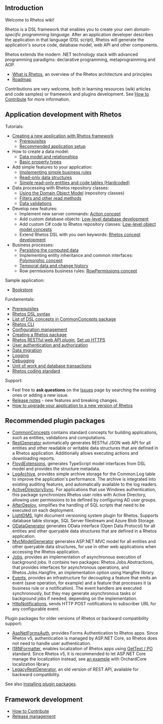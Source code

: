 ## Introduction

Welcome to Rhetos wiki!

Rhetos is a DSL framework that enables you to create your own *domain-specific programming language*.
After an application developer describes the application in that language (DSL script),
Rhetos will generate the application's source code, database model, web API and other components.

Rhetos extends the modern .NET technology stack with advanced programming paradigms:
declarative programming, metaprogramming and AOP.

* [What is Rhetos](What-is-Rhetos), an overview of the Rhetos architecture and principles
* [Roadmap](Rhetos-platform-roadmap)

Contributions are very welcome, both in learning resources (wiki articles and code samples)
or framework and plugins development.
See [How to Contribute](How-to-Contribute) for more information.

## Application development with Rhetos

Tutorials:

* [Creating a new application with Rhetos framework](Creating-a-new-application-with-Rhetos-framework)
  * [Prerequisites](Prerequisites)
  * [Recommended application setup](Recommended-application-setup)
* How to create a data model:
  * [Data model and relationships](Data-model-and-relationships)
  * [Basic property types](Data-structure-properties)
* Add simple features to your application:
  * [Implementing simple business rules](Implementing-simple-business-rules)
  * [Read-only data structures](Read-only-data-structures)
  * [Simple read-only entities and code tables (Hardcoded)](simple-read-only-entities-and-codetables)
* Data processing with Rhetos repository classes:
  * [Using the Domain Object Model](Using-the-Domain-Object-Model) (repository classes)
  * [Filters and other read methods](Filters-and-other-read-methods)
  * [Data validations](Data-validations)
* Develop new features:
  * Implement new server commands: [Action concept](Action-concept)
  * Add custom database objects: [Low-level database development](Database-objects)
  * Add custom C# code to Rhetos repository classes: [Low-level object model concepts](Low-level-object-model-concepts)
  * Extend Rhetos DSL with you own keywords: [Rhetos concept development](Rhetos-concept-development)
* Business processes:
  * [Persisting the computed data](Persisting-the-computed-data)
  * Implementing entity inheritance and common interfaces: [Polymorphic concept](Polymorphic-concept)
  * [Temporal data and change history](Temporal-data-and-change-history)
  * Row permissions business rules: [RowPermissions concept](RowPermissions-concept)

Sample application:

* [Bookstore](https://github.com/Rhetos/Bookstore)

Fundamentals:

* [Prerequisites](Prerequisites)
* [Rhetos DSL syntax](Rhetos-DSL-syntax)
* [List of DSL concepts in CommonConcepts package](List-of-DSL-concepts-in-CommonConcepts)
* [Rhetos CLI](Rhetos-CLI)
* [Configuration management](Configuration-management)
* [Creating a Rhetos package](Creating-a-Rhetos-package)
* [Rhetos RESTful web API plugin](https://github.com/Rhetos/RestGenerator/blob/master/Readme.md), [Set up HTTPS](Setting-up-Rhetos-for-HTTPS)
* [User authentication and authorization](User-authentication-and-authorization)
* [Data migration](Data-migration)
* [Logging](Logging)
* [Debugging](Debugging)
* [Unit of work and database transactions](Unit-of-work)
* [Rhetos coding standard](Rhetos-coding-standard)

Support:

* Feel free to **ask questions** on the [Issues](https://github.com/Rhetos/Rhetos/issues) page by searching the existing ones or adding a new issue.
* [Release notes](https://github.com/Rhetos/Rhetos/blob/master/ChangeLog.md) -
  new features and breaking changes.
* [How to upgrade your application to a new version of Rhetos](Upgrade-Rhetos-version)

## Recommended plugin packages

* [CommonConcepts](https://github.com/Rhetos/Rhetos/tree/master/src/Rhetos.CommonConcepts) contains standard concepts for building applications, such as entities, validations and computations.
* [RestGenerator](https://github.com/Rhetos/RestGenerator) automatically generates RESTful JSON web API for all entities and other readable or writable data structures that are defined in a Rhetos application. Additionally allows executing actions and downloading reports.
* [FloydExtensions](https://github.com/Rhetos/FloydExtensions), generates TypeScript model interfaces from DSL model and provides the structure metadata.
* [LogArchive](https://github.com/Rhetos/LogArchive), provides simple archive storage for the Common.Log table to improve the application's performance.
  The archive is integrated into existing auditing features, and automatically available to the log readers.
* [ActiveDirectorySync](https://github.com/Rhetos/ActiveDirectorySync). For applications that use Windows authentication, this package synchronizes Rhetos user roles with Active Directory, allowing user permissions to be defined by configuring AD user groups.
* [AfterDeploy](https://github.com/Rhetos/AfterDeploy), simplifies the handling of SQL scripts that need to be executed on each deployment.
* [LightDMS](https://github.com/Rhetos/LightDMS),  light document versioning system plugin for Rhetos. Supports database table storage, SQL Server filestream and Azure Blob Storage.
* [ODataGenerator](https://github.com/Rhetos/ODataGenerator) generates OData interface (Open Data Protocol) for all entities and other queryable data structures that are defined in a Rhetos application.
* [MvcModelGenerator](https://github.com/Rhetos/MvcModelGenerator) generates ASP.NET MVC model for all entities and other queryable data structures, for use in other web applications when accessing the Rhetos application.
* [Jobs](https://github.com/Rhetos/Jobs), provides an implementation of asynchronous execution of background jobs.
  It contains two packages: Rhetos.Jobs.Abstractions, that provides interfaces for asynchronous operations,
  and Rhetos.Jobs.Hangfire, an implementation option using Hangfire library.
* [Events](https://github.com/Rhetos/HttpNotifications), provides an infrastructure for decoupling
  a feature that emits an event (save operation, for example) and a feature that processes it (a business rule or a notification).
  The event handlers are executed synchronously, but they may generate asynchronous tasks
  or background jobs if needed, depending on the implementation.
* [HttpNotifications](https://github.com/Rhetos/HttpNotifications), sends HTTP POST notifications to subscriber URL for any configurable event.

Plugin packages for older versions of Rhetos or backward compatibility support:

* [AspNetFormsAuth](https://github.com/Rhetos/AspNetFormsAuth), provides Forms Authentication to Rhetos apps.
  Since Rhetos v5, authentication is managed by ASP.NET Core, so Rhetos does not need to handle user authentication.
* [I18NFormatter](https://github.com/Rhetos/I18NFormatter), enables localization of Rhetos apps
  using [GetText / PO](http://en.wikipedia.org/wiki/Gettext) standard.
  Since Rhetos v5, it is recommended to let ASP.NET Core manage the localization instead,
  see [an example](https://github.com/Rhetos/Rhetos.Samples.AspNet/#adding-localization) with OrchardCore localization library.
* [LegacyRestGenerator](https://github.com/Rhetos/LegacyRestGenerator), an old version of REST API, available for backward compatibility.

See also [Installing plugin packages](Installing-plugin-packages).

## Framework development

* [How to Contribute](How-to-Contribute)
* [Release management](Release-management)
